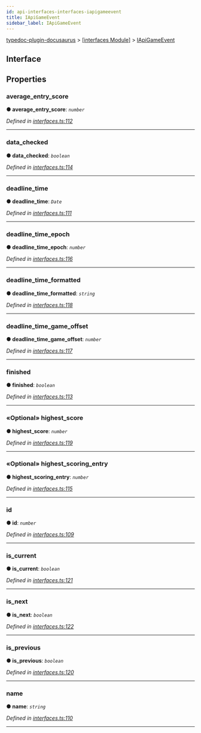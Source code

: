 ```yaml
---
id: api-interfaces-interfaces-iapigameevent
title: IApiGameEvent
sidebar_label: IApiGameEvent
---
```


[typedoc-plugin-docusaurus](api-readme.md) > [[interfaces Module]](api-modules-interfaces-module.md) > [IApiGameEvent](api-interfaces-interfaces-iapigameevent.md)



## Interface


## Properties
<a id="average_entry_score"></a>

###  average_entry_score

**●  average_entry_score**:  *`number`* 

*Defined in [interfaces.ts:112](https://github.com/OffGridNetworks/typedoc-plugin-docusaurus/blob/master/tests/src/interfaces.ts#L112)*





___

<a id="data_checked"></a>

###  data_checked

**●  data_checked**:  *`boolean`* 

*Defined in [interfaces.ts:114](https://github.com/OffGridNetworks/typedoc-plugin-docusaurus/blob/master/tests/src/interfaces.ts#L114)*





___

<a id="deadline_time"></a>

###  deadline_time

**●  deadline_time**:  *`Date`* 

*Defined in [interfaces.ts:111](https://github.com/OffGridNetworks/typedoc-plugin-docusaurus/blob/master/tests/src/interfaces.ts#L111)*





___

<a id="deadline_time_epoch"></a>

###  deadline_time_epoch

**●  deadline_time_epoch**:  *`number`* 

*Defined in [interfaces.ts:116](https://github.com/OffGridNetworks/typedoc-plugin-docusaurus/blob/master/tests/src/interfaces.ts#L116)*





___

<a id="deadline_time_formatted"></a>

###  deadline_time_formatted

**●  deadline_time_formatted**:  *`string`* 

*Defined in [interfaces.ts:118](https://github.com/OffGridNetworks/typedoc-plugin-docusaurus/blob/master/tests/src/interfaces.ts#L118)*





___

<a id="deadline_time_game_offset"></a>

###  deadline_time_game_offset

**●  deadline_time_game_offset**:  *`number`* 

*Defined in [interfaces.ts:117](https://github.com/OffGridNetworks/typedoc-plugin-docusaurus/blob/master/tests/src/interfaces.ts#L117)*





___

<a id="finished"></a>

###  finished

**●  finished**:  *`boolean`* 

*Defined in [interfaces.ts:113](https://github.com/OffGridNetworks/typedoc-plugin-docusaurus/blob/master/tests/src/interfaces.ts#L113)*





___

<a id="highest_score"></a>

### «Optional» highest_score

**●  highest_score**:  *`number`* 

*Defined in [interfaces.ts:119](https://github.com/OffGridNetworks/typedoc-plugin-docusaurus/blob/master/tests/src/interfaces.ts#L119)*





___

<a id="highest_scoring_entry"></a>

### «Optional» highest_scoring_entry

**●  highest_scoring_entry**:  *`number`* 

*Defined in [interfaces.ts:115](https://github.com/OffGridNetworks/typedoc-plugin-docusaurus/blob/master/tests/src/interfaces.ts#L115)*





___

<a id="id"></a>

###  id

**●  id**:  *`number`* 

*Defined in [interfaces.ts:109](https://github.com/OffGridNetworks/typedoc-plugin-docusaurus/blob/master/tests/src/interfaces.ts#L109)*





___

<a id="is_current"></a>

###  is_current

**●  is_current**:  *`boolean`* 

*Defined in [interfaces.ts:121](https://github.com/OffGridNetworks/typedoc-plugin-docusaurus/blob/master/tests/src/interfaces.ts#L121)*





___

<a id="is_next"></a>

###  is_next

**●  is_next**:  *`boolean`* 

*Defined in [interfaces.ts:122](https://github.com/OffGridNetworks/typedoc-plugin-docusaurus/blob/master/tests/src/interfaces.ts#L122)*





___

<a id="is_previous"></a>

###  is_previous

**●  is_previous**:  *`boolean`* 

*Defined in [interfaces.ts:120](https://github.com/OffGridNetworks/typedoc-plugin-docusaurus/blob/master/tests/src/interfaces.ts#L120)*





___

<a id="name"></a>

###  name

**●  name**:  *`string`* 

*Defined in [interfaces.ts:110](https://github.com/OffGridNetworks/typedoc-plugin-docusaurus/blob/master/tests/src/interfaces.ts#L110)*





___


